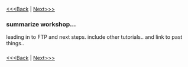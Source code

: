 [<<<Back](creating_stylesheet.md) | [Next>>>](summary.md)

### summarize workshop... 
leading in to FTP and next steps.
include other tutorials.. and link to past things..
###

[<<<Back](creating_stylesheet.md) | [Next>>>](summary.md)